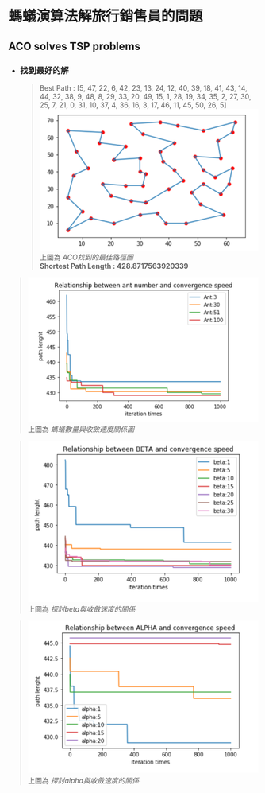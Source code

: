 # 螞蟻演算法解旅行銷售員的問題
## ACO solves TSP problems

* ### 找到最好的解
  > Best Path : [5, 47, 22, 6, 42, 23, 13, 24, 12, 40, 39, 18, 41, 43, 14, 44, 32, 38, 9, 48, 8, 29, 33, 20, 49, 15, 1, 28, 19, 34, 35, 2, 27, 30, 25, 7, 21, 0, 31, 10, 37, 4, 36, 16, 3, 17, 46, 11, 45, 50, 26, 5] 
  ![GITHUB](result1.png)<br>
  > 上圖為 _ACO找到的最佳路徑圖_ <br>
  >  **Shortest Path Length : 428.8717563920339**<br>


> ![GITHUB](ant.png)<br>
> 上圖為 _螞蟻數量與收斂速度關係圖_<br>

>![GITHUB](beta.png)<br>
>  上圖為 _探討beta與收斂速度的關係_<br>


>![GITHUB](alpha.png)<br>
>  上圖為 _探討alpha與收斂速度的關係_<br>
